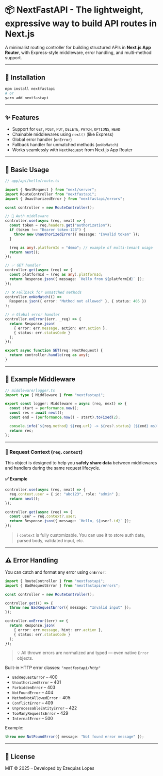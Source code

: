 # 📦 NextFastAPI - The lightweight, expressive way to build API routes in Next.js

A minimalist routing controller for building structured APIs in **Next.js App Router**, with Express-style middleware, error handling, and multi-method support.

---

## 🚀 Installation

```bash
npm install nextfastapi
# or
yarn add nextfastapi
```

---

## ✨ Features

- Support for `GET`, `POST`, `PUT`, `DELETE`, `PATCH`, `OPTIONS`, `HEAD`
- Chainable middlewares using `next()` (like Express)
- Global error handler (`onError`)
- Fallback handler for unmatched methods (`onNoMatch`)
- Works seamlessly with `NextRequest` from Next.js App Router

---

## 🧠 Basic Usage

```ts
// app/api/hello/route.ts

import { NextRequest } from "next/server";
import RouteController from "nextfastapi";
import { UnauthorizedError } from "nextfastapi/errors";

const controller = new RouteController();

// 🔐 Auth middleware
controller.use(async (req, next) => {
  const token = req.headers.get("authorization");
  if (token !== "Bearer token-123") {
    throw new UnauthorizedError({ message: "Invalid token" });
  }

  (req as any).platformId = "demo"; // example of multi-tenant usage
  return next();
});

// ✅ GET handler
controller.get(async (req) => {
  const platformId = (req as any).platformId;
  return Response.json({ message: `Hello from ${platformId}` });
});

// ❌ Fallback for unmatched methods
controller.onNoMatch(() =>
  Response.json({ error: "Method not allowed" }, { status: 405 })
);

// 🔥 Global error handler
controller.onError((err, _req) => {
  return Response.json(
    { error: err.message, action: err.action },
    { status: err.statusCode }
  );
});

export async function GET(req: NextRequest) {
  return controller.handle(req as any);
}
```

---

## 🔌 Example Middleware

```ts
// middleware/logger.ts
import type { Middleware } from "nextfastapi";

export const logger: Middleware = async (req, next) => {
  const start = performance.now();
  const res = await next();
  const end = (performance.now() - start).toFixed(2);

  console.info(`${req.method} ${req.url} -> ${res?.status} (${end} ms)`);
  return res;
};
```

---

### 🧠 Request Context (`req.context`)

This object is designed to help you **safely share data** between middlewares and handlers during the same request lifecycle.

#### ✅ Example

```ts
controller.use(async (req, next) => {
  req.context.user = { id: "abc123", role: "admin" };
  return next();
});

controller.get(async (req) => {
  const user = req.context?.user;
  return Response.json({ message: `Hello, ${user?.id}` });
});
```

> ℹ️ `context` is fully customizable. You can use it to store auth data, parsed body, validated input, etc.

---

## ⚠️ Error Handling

You can catch and format any error using `onError`:

```ts
import { RouteController } from "nextfastapi";
import { BadRequestError } from "nextfastapi/errors";

const controller = new RouteController();

controller.get(() => {
  throw new BadRequestError({ message: "Invalid input" });
});

controller.onError((err) => {
  return Response.json(
    { error: err.message, hint: err.action },
    { status: err.statusCode }
  );
});
```

> 💡 All thrown errors are normalized and typed — even native `Error` objects.

Built-in HTTP error classes:
_`"nextfastapi/http"`_

- `BadRequestError` – 400
- `UnauthorizedError` – 401
- `ForbiddenError` – 403
- `NotFoundError` – 404
- `MethodNotAllowedError` – 405
- `ConflictError` – 409
- `UnprocessableEntityError` – 422
- `TooManyRequestsError` – 429
- `InternalError` – 500

Example:

```ts
throw new NotFoundError({ message: "Not found error message" });
```

---

## 📄 License

MIT © 2025 – Developed by Ezequias Lopes
